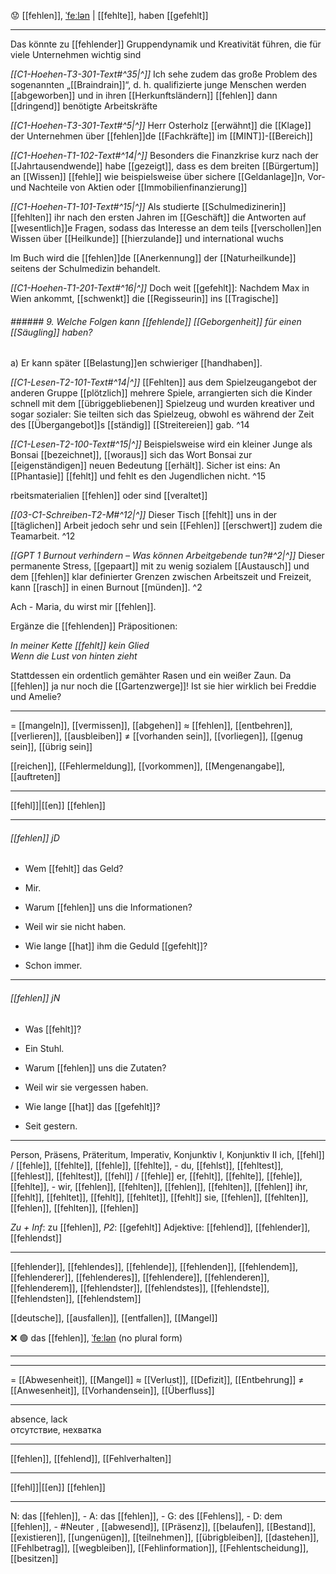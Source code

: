 😟 [[fehlen]], [ˈfeːlən](https://youglish.com/pronounce/fehlen/german) | [[fehlte]], haben [[gefehlt]]

---
Das könnte zu [[fehlender]] Gruppendynamik und Kreativität führen, die für viele Unternehmen wichtig sind

*[[C1-Hoehen-T3-301-Text#^35|^]]* Ich sehe zudem das große Problem des sogenannten „[[Braindrain]]“, d. h. qualifizierte junge Menschen werden [[abgeworben]] und in ihren [[Herkunftsländern]] [[fehlen]] dann [[dringend]] benötigte Arbeitskräfte


*[[C1-Hoehen-T3-301-Text#^5|^]]* Herr Osterholz [[erwähnt]] die [[Klage]] der Unternehmen über [[fehlen]]de [[Fachkräfte]] im [[MINT]]-[[Bereich]]

*[[C1-Hoehen-T1-102-Text#^14|^]]* Besonders die Finanzkrise kurz nach der [[Jahrtausendwende]] habe [[gezeigt]], dass es dem breiten [[Bürgertum]] an [[Wissen]] [[fehle]] wie beispielsweise über sichere [[Geldanlage]]n, Vor- und Nachteile von Aktien oder [[Immobilienfinanzierung]]

*[[C1-Hoehen-T1-101-Text#^15|^]]* Als studierte [[Schulmedizinerin]] [[fehlten]] ihr nach den ersten Jahren im [[Geschäft]] die Antworten auf [[wesentlich]]e Fragen, sodass das Interesse an dem teils [[verschollen]]en Wissen über [[Heilkunde]] [[hierzulande]] und international wuchs

Im Buch wird die [[fehlen]]de [[Anerkennung]] der [[Naturheilkunde]] seitens der Schulmedizin behandelt.  

*[[C1-Hoehen-T1-201-Text#^16|^]]* Doch weit [[gefehlt]]: Nachdem Max in Wien ankommt, [[schwenkt]] die [[Regisseurin]] ins [[Tragische]]

###### ###### 9. Welche Folgen kann [[fehlende]] [[Geborgenheit]] für einen [[Säugling]] haben?
a) Er kann später [[Belastung]]en schwieriger [[handhaben]].  

*[[C1-Lesen-T2-101-Text#^14|^]]* [[Fehlten]] aus dem Spielzeugangebot der anderen Gruppe [[plötzlich]] mehrere Spiele, arrangierten sich die Kinder schnell mit dem [[übriggebliebenen]] Spielzeug und wurden kreativer und sogar sozialer: Sie teilten sich das Spielzeug, obwohl es während der Zeit des [[Übergangebot]]s [[ständig]] [[Streitereien]] gab. ^14


*[[C1-Lesen-T2-100-Text#^15|^]]* Beispielsweise wird ein kleiner Junge als Bonsai [[bezeichnet]], [[woraus]] sich das Wort Bonsai zur [[eigenständigen]] neuen Bedeutung [[erhält]]. Sicher ist eins: An [[Phantasie]] [[fehlt]] und fehlt es den Jugendlichen nicht. ^15


rbeitsmaterialien [[fehlen]] oder sind [[veraltet]]

*[[03-C1-Schreiben-T2-M#^12|^]]* Dieser Tisch [[fehlt]] uns in der [[täglichen]] Arbeit jedoch sehr und sein [[Fehlen]] [[erschwert]] zudem die Teamarbeit. ^12


*[[GPT 1 Burnout verhindern – Was können Arbeitgebende tun?#^2|^]]* Dieser permanente Stress, [[gepaart]] mit zu wenig sozialem [[Austausch]] und dem [[fehlen]] klar definierter Grenzen zwischen Arbeitszeit und Freizeit, kann [[rasch]] in einen Burnout [[münden]]. ^2


Ach - Maria, du wirst mir [[fehlen]].  

Ergänze die [[fehlenden]] Präpositionen:

*In meiner Kette [[fehlt]] kein Glied*  
*Wenn die Lust von hinten zieht*  

Stattdessen ein ordentlich gemähter Rasen und ein weißer Zaun. Da [[fehlen]] ja nur noch die [[Gartenzwerge]]! Ist sie hier wirklich bei Freddie und Amelie?

---
= [[mangeln]], [[vermissen]], [[abgehen]]
≈ [[fehlen]], [[entbehren]], [[verlieren]], [[ausbleiben]]
≠ [[vorhanden sein]], [[vorliegen]], [[genug sein]], [[übrig sein]]

[[reichen]], [[Fehlermeldung]], [[vorkommen]], [[Mengenangabe]], [[auftreten]]

---
[[fehl]]|[[en]]
[[fehlen]]


---
###### [[fehlen]] jD
- Wem [[fehlt]] das Geld?
- Mir.

- Warum [[fehlen]] uns die Informationen?
- Weil wir sie nicht haben.

- Wie lange [[hat]] ihm die Geduld [[gefehlt]]?
- Schon immer.

---
###### [[fehlen]] jN
- Was [[fehlt]]?
- Ein Stuhl.

- Warum [[fehlen]] uns die Zutaten?
- Weil wir sie vergessen haben.

- Wie lange [[hat]] das [[gefehlt]]?
- Seit gestern.

---
Person, Präsens, Präteritum, Imperativ, Konjunktiv I, Konjunktiv II
ich, [[fehl]] / [[fehle]], [[fehlte]], [[fehle]], [[fehlte]], -
du, [[fehlst]], [[fehltest]], [[fehlest]], [[fehltest]], [[fehl]] / [[fehle]]
er, [[fehlt]], [[fehlte]], [[fehle]], [[fehlte]], -
wir, [[fehlen]], [[fehlten]], [[fehlen]], [[fehlten]], [[fehlen]]
ihr, [[fehlt]], [[fehltet]], [[fehlt]], [[fehltet]], [[fehlt]]
sie, [[fehlen]], [[fehlten]], [[fehlen]], [[fehlten]], [[fehlen]]

*Zu + Inf*: zu [[fehlen]], *P2*: [[gefehlt]]
Adjektive: [[fehlend]], [[fehlender]], [[fehlendst]]

---
[[fehlender]], [[fehlendes]], [[fehlende]], [[fehlenden]], [[fehlendem]], [[fehlenderer]], [[fehlenderes]], [[fehlendere]], [[fehlenderen]], [[fehlenderem]], [[fehlendster]], [[fehlendstes]], [[fehlendste]], [[fehlendsten]], [[fehlendstem]]

[[deutsche]], [[ausfallen]], [[entfallen]], [[Mangel]]

❌ 🟢 das [[fehlen]], [ˈfeːlən](https://youglish.com/pronounce/Fehlen/german)
(no plural form)

---



---
= [[Abwesenheit]], [[Mangel]]
≈ [[Verlust]], [[Defizit]], [[Entbehrung]]
≠ [[Anwesenheit]], [[Vorhandensein]], [[Überfluss]]

---
absence, lack  
отсутствие, нехватка

---
[[fehlen]], [[fehlend]], [[Fehlverhalten]]

---
[[fehl]]|[[en]]
[[fehlen]]


---
N: das [[fehlen]], -
A: das [[fehlen]], -
G: des [[Fehlens]], -
D: dem [[fehlen]], -
#Neuter , [[abwesend]], [[Präsenz]], [[belaufen]], [[Bestand]], [[existieren]], [[ungenügen]], [[teilnehmen]], [[übrigbleiben]], [[dastehen]], [[Fehlbetrag]], [[wegbleiben]], [[Fehlinformation]], [[Fehlentscheidung]], [[besitzen]]